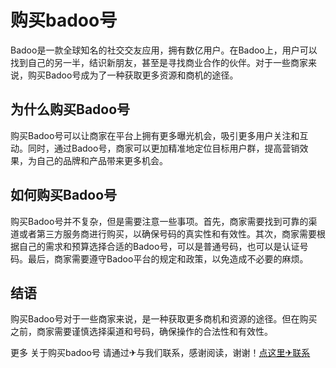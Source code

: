 # 购买badoo号

Badoo是一款全球知名的社交交友应用，拥有数亿用户。在Badoo上，用户可以找到自己的另一半，结识新朋友，甚至是寻找商业合作的伙伴。对于一些商家来说，购买Badoo号成为了一种获取更多资源和商机的途径。

## 为什么购买Badoo号

购买Badoo号可以让商家在平台上拥有更多曝光机会，吸引更多用户关注和互动。同时，通过Badoo号，商家可以更加精准地定位目标用户群，提高营销效果，为自己的品牌和产品带来更多机会。

## 如何购买Badoo号

购买Badoo号并不复杂，但是需要注意一些事项。首先，商家需要找到可靠的渠道或者第三方服务商进行购买，以确保号码的真实性和有效性。其次，商家需要根据自己的需求和预算选择合适的Badoo号，可以是普通号码，也可以是认证号码。最后，商家需要遵守Badoo平台的规定和政策，以免造成不必要的麻烦。

## 结语

购买Badoo号对于一些商家来说，是一种获取更多商机和资源的途径。但在购买之前，商家需要谨慎选择渠道和号码，确保操作的合法性和有效性。

更多 关于购买badoo号 请通过✈与我们联系，感谢阅读，谢谢！[点这里✈联系](https://d.k02.cc)